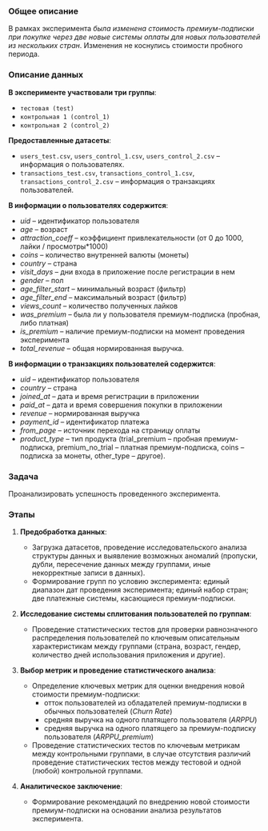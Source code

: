 ### Общее описание
В рамках эксперимента *была изменена стоимость премиум-подписки при покупке через две новые системы оплаты для новых пользователей из нескольких стран*. 
Изменения не коснулись стоимости пробного периода.

### Описание данных
**В эксперименте участвовали три группы**:
    
- `тестовая (test)`
- `контрольная 1 (control_1)`
- `контрольная 2 (control_2)` 

**Предоставленные датасеты**:
- `users_test.csv`, `users_control_1.csv`, `users_control_2.csv` – информация о пользователях.
- `transactions_test.csv`, `transactions_control_1.csv`, `transactions_control_2.csv` – информация о транзакциях пользователей.

**В информации о пользователях содержится**:
- *uid* – идентификатор пользователя
- *age* – возраст
- *attraction_coeff* – коэффициент привлекательности (от 0 до 1000, лайки / просмотры*1000)
- *coins* – количество внутренней валюты (монеты)
- *country* – страна  
- *visit_days* – дни входа в приложение после регистрации в нем
- *gender* – пол
- *age_filter_start*  – минимальный возраст (фильтр)
- *age_filter_end*  – максимальный возраст (фильтр)
- *views_count* – количество полученных лайков
- *was_premium* – была ли у пользователя премиум-подписка (пробная, либо платная)
- *is_premium* –  наличие премиум-подписки на момент проведения эксперимента
- *total_revenue* – общая нормированная выручка.

**В информации о транзакциях пользователей содержится**:
- *uid* – идентификатор пользователя
- *country* – страна
- *joined_at* – дата и время регистрации в приложении
- *paid_at* – дата и время совершения покупки в приложении
- *revenue* – нормированная выручка
- *payment_id* – идентификатор платежа
- *from_page* – источник перехода на страницу оплаты
- *product_type* – тип продукта (trial_premium – пробная премиум-подписка, premium_no_trial – платная премиум-подписка, coins – подписка за монеты, other_type – другое).

### Задача
Проанализировать успешность проведенного эксперимента.

### Этапы
1. **Предобработка данных**: 
   - Загрузка датасетов, проведение исследовательского анализа структуры данных и выявление возможных аномалий (пропуски, дубли, пересечение данных между группами, иные некорректные записи в данных).
   - Формирование групп по условию эксперимента: единый диапазон дат проведения эксперимента; единый набор стран; две платежные системы, касающиеся премиум-подписки.
2. **Исследование системы сплитования пользователей по группам**:
   - Проведение статистических тестов для проверки равнозначного распределения пользователей по ключевым описательным характеристикам между группами (страна, возраст, гендер, количество дней использования приложения и другие).

3. **Выбор метрик и проведение статистического анализа**:
   - Определение ключевых метрик для оценки внедрения новой стоимости премиум-подписки:
      - отток пользователей из обладателей премиум-подписки в обычных пользователей (*Churn Rate*)
      - средняя выручка на одного платящего пользователя (*ARPPU*)
      - средняя выручка на одного платящего за премиум-подписку пользователя (*ARPPU_premium*)
   - Проведение статистических тестов по ключевым метрикам между контрольными группами, в случае отсутствия различий проведение статистических тестов между тестовой и одной (любой) контрольной группами.
4. **Аналитическое заключение**:
   - Формирование рекомендаций по внедрению новой стоимости премиум-подписки на основании анализа результатов эксперимента.
